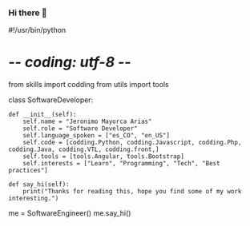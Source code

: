 ### Hi there 👋
#!/usr/bin/python
# -*- coding: utf-8 -*-

from skills import codding
from utils import tools

class SoftwareDeveloper:

    def __init__(self):
        self.name = "Jeronimo Mayorca Arias"
        self.role = "Software Developer"
        self.language_spoken = ["es_CO", "en_US"]
        self.code = [codding.Python, codding.Javascript, codding.Php, codding.Java, codding.VTL, codding.front,]
        self.tools = [tools.Angular, tools.Bootstrap]
        self.interests = ["Learn", "Programming", "Tech", "Best practices"]

    def say_hi(self):
        print("Thanks for reading this, hope you find some of my work interesting.")


me = SoftwareEngineer()
me.say_hi()
